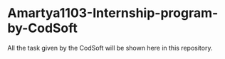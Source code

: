 # Amartya1103-Internship-program-by-CodSoft
All the task given by the CodSoft will be shown here in this repository.
